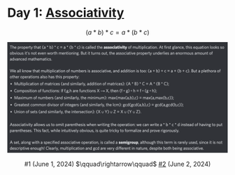 # Day 1: [Associativity](https://en.wikipedia.org/wiki/Associative_property)

$$ (a*b)*c=a*(b*c) $$

<picture><img alt="Day 1" src="0001.png"></picture>

<center> #1 (June 1, 2024) $\qquad\rightarrow\qquad$ <a href="0002.html">#2</a> (June 2, 2024) </center>